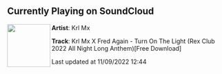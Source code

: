 ## Currently Playing on SoundCloud

[<img align="left" width="100" src="https://i1.sndcdn.com/artworks-YYWDnhsKylPk94FI-UqxKSQ-t500x500.jpg">](https://soundcloud.com/krl_mx/krl-mx-x-fred-again-turn-on-the-light-rex-club-2022-all-night-long-anthem)

**Artist**: Krl Mx 

**Track**: Krl Mx X Fred Again - Turn On The Light (Rex Club 2022 All Night Long Anthem)[Free Download]

Last updated at 11/09/2022 12:44
